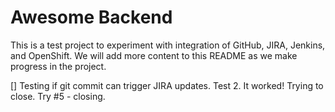 # Awesome Backend

This is a test project to experiment with integration of GitHub, JIRA, Jenkins, and OpenShift. We will add more content to this README as we make progress in the project.

[] Testing if git commit can trigger JIRA updates. Test 2. It worked! Trying to close. Try #5 - closing.